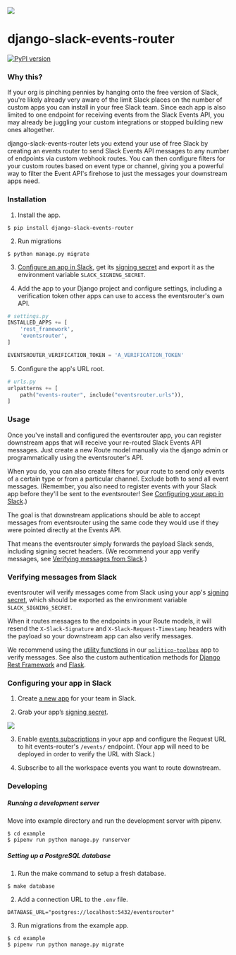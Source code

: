 ![](https://www.politico.com/interactives/cdn/images/badge.svg)

# django-slack-events-router

[![PyPI version](https://badge.fury.io/py/django-slack-events-router.svg)](https://badge.fury.io/py/django-slack-events-router)

### Why this?

If your org is pinching pennies by hanging onto the free version of Slack, you're likely already very aware of the limit Slack places on the number of custom apps you can install in your free Slack team. Since each app is also limited to one endpoint for receiving events from the Slack Events API, you may already be juggling your custom integrations or stopped building new ones altogether.

django-slack-events-router lets you extend your use of free Slack by creating an events router to send Slack Events API messages to any number of endpoints via custom webhook routes. You can then configure filters for your custom routes based on event type or channel, giving you a powerful way to filter the Event API's firehose to just the messages your downstream apps need.

### Installation

1. Install the app.

  ```
  $ pip install django-slack-events-router
  ```

2. Run migrations
  ```
  $ python manage.py migrate
  ```

3. [Configure an app in Slack](#configuring-your-slack-app), get its [signing secret](https://api.slack.com/docs/verifying-requests-from-slack#app_management_updates) and export it as the environment variable `SLACK_SIGNING_SECRET`.

4. Add the app to your Django project and configure settings, including a verification token other apps can use to access the eventsrouter's own API.

  ```python
  # settings.py
  INSTALLED_APPS += [
      'rest_framework',
      'eventsrouter',
  ]

  EVENTSROUTER_VERIFICATION_TOKEN = 'A_VERIFICATION_TOKEN'
  ```

5. Configure the app's URL root.

  ```python
  # urls.py
  urlpatterns += [
      path("events-router", include("eventsrouter.urls")),
  ]
  ```

### Usage

Once you've install and configured the eventsrouter app, you can register downstream apps that will receive your re-routed Slack Events API messages. Just create a new Route model manually via the django admin or programmatically using the eventsrouter's API.

When you do, you can also create filters for your route to send only events of a certain type or from a particular channel. Exclude both to send all event messages. (Remember, you also need to register events with your Slack app before they'll be sent to the eventsrouter! See [Configuring your app in Slack](#configuring-your-app-in-slack).)

The goal is that downstream applications should be able to accept messages from eventsrouter using the same code they would use if they were pointed directly at the Events API.

That means the eventsrouter simply forwards the payload Slack sends, including  signing secret headers. (We recommend your app verify messages, see [Verifying messages from Slack](#verifying-messages-from-slack).)

### Verifying messages from Slack

eventsrouter will verify messages come from Slack using your app's [signing secret](https://api.slack.com/docs/verifying-requests-from-slack), which should be exported as the environment variable `SLACK_SIGNING_SECRET`.

When it routes messages to the endpoints in your Route models, it will resend the `X-Slack-Signature` and `X-Slack-Request-Timestamp` headers with the payload so your downstream app can also verify messages.

We recommend using the [utility functions](https://the-politico.github.io/politico-toolbox/toolbox/slack/verify.html) in our [`politico-toolbox`](https://github.com/The-Politico/politico-toolbox) app to verify messages. See also the custom authentication methods for [Django Rest Framework](https://the-politico.github.io/politico-toolbox/toolbox/django/rest/authentication/slack.html) and [Flask](https://the-politico.github.io/politico-toolbox/toolbox/flask/authentication/slack.html).

### Configuring your app in Slack

1. Create [a new app](https://api.slack.com/slack-apps) for your team in Slack.

2. Grab your app’s [signing secret](https://api.slack.com/docs/verifying-requests-from-slack).

![](https://a.slack-edge.com/779d2/img/api/signing_secrets_admin_page.png)

3. Enable [events subscriptions](https://api.slack.com/events-api) in your app and configure the Request URL to hit events-router's `/events/` endpoint. (Your app will need to be deployed in order to verify the URL with Slack.)

4. Subscribe to all the workspace events you want to route downstream.

### Developing

##### Running a development server

Move into example directory and run the development server with pipenv.

  ```
  $ cd example
  $ pipenv run python manage.py runserver
  ```

##### Setting up a PostgreSQL database

1. Run the make command to setup a fresh database.

  ```
  $ make database
  ```

2. Add a connection URL to the `.env` file.

  ```
  DATABASE_URL="postgres://localhost:5432/eventsrouter"
  ```

3. Run migrations from the example app.

  ```
  $ cd example
  $ pipenv run python manage.py migrate
  ```
